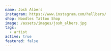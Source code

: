```yaml
---
name: Josh Albers
instagram: https://www.instagram.com/hellbers/
shop: Noodles Tattoo Shop
image: /assets/images/josh_albers.jpg
tags:
  - artist
active: true
featured: false
---
```

